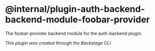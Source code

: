 # @internal/plugin-auth-backend-backend-module-foobar-provider

The foobar-provider backend module for the auth-backend plugin.

_This plugin was created through the Backstage CLI_
